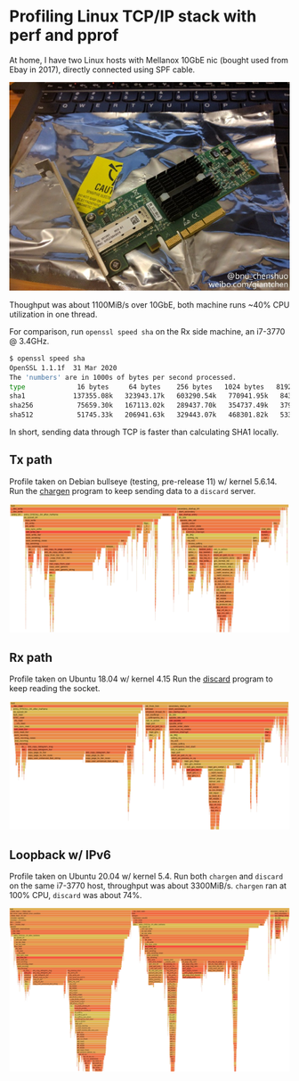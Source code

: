 # Profiling Linux TCP/IP stack with perf and pprof

At home, I have two Linux hosts with Mellanox 10GbE nic (bought used from Ebay in 2017),
directly connected using SPF cable.

![10gbe](img/10gbe.jpg)

Thoughput was about 1100MiB/s over 10GbE, both machine runs ~40% CPU utilization in one thread.

For comparison, run `openssl speed sha` on the Rx side machine, an i7-3770 @ 3.4GHz.

```bash
$ openssl speed sha
OpenSSL 1.1.1f  31 Mar 2020
The 'numbers' are in 1000s of bytes per second processed.
type             16 bytes     64 bytes    256 bytes   1024 bytes   8192 bytes  16384 bytes
sha1            137355.08k   323943.17k   603290.54k   770941.95k   843352.75k   849619.63k
sha256           75659.30k   167113.02k   289437.70k   354737.49k   379652.78k   381676.20k
sha512           51745.33k   206941.63k   329443.07k   468301.82k   533897.22k   539525.12k
```

In short, sending data through TCP is faster than calculating SHA1 locally.

## Tx path

Profile taken on Debian bullseye (testing, pre-release 11) w/ kernel 5.6.14.
Run the [chargen](https://github.com/chenshuo/recipes/blob/master/tpc/bin/chargen.cc) program
to keep sending data to a `discard` server.

[![chargen](img/profile-chargen.png)](img/profile-chargen.html)

## Rx path

Profile taken on Ubuntu 18.04 w/ kernel 4.15
Run the [discard](https://github.com/chenshuo/recipes/blob/master/tpc/bin/discard.cc) program
to keep reading the socket.

[![discard](img/profile-discard.png)](img/profile-discard.html)

## Loopback w/ IPv6

Profile taken on Ubuntu 20.04 w/ kernel 5.4.
Run both `chargen` and `discard` on the same i7-3770 host,
throughput was about 3300MiB/s.  `chargen` ran at 100% CPU, `discard` was about 74%.

[![discard](img/profile-loopback6.png)](img/profile-loopback6.html)

